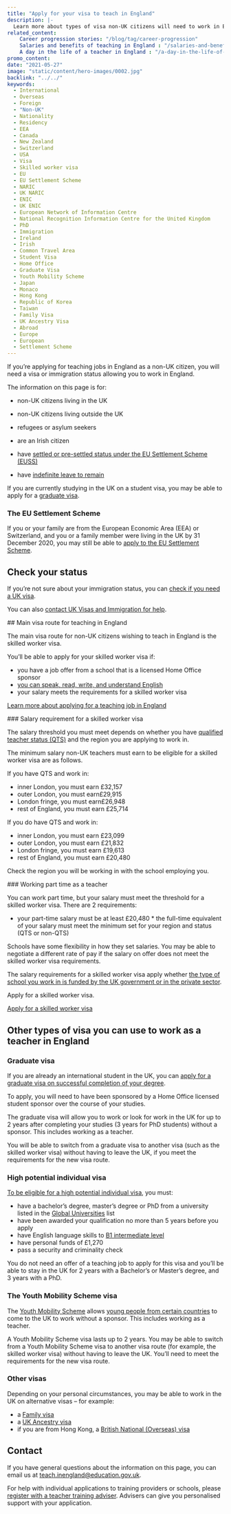```yaml
---
title: "Apply for your visa to teach in England"
description: |-
  Learn more about types of visa non-UK citizens will need to work in England, and how to apply.
related_content:
    Career progression stories: "/blog/tag/career-progression"
    Salaries and benefits of teaching in England : "/salaries-and-benefits"
    A day in the life of a teacher in England : "/a-day-in-the-life-of-a-teacher"
promo_content:
date: "2021-05-27"
image: "static/content/hero-images/0002.jpg"
backlink: "../../"
keywords:
  - International
  - Overseas
  - Foreign
  - "Non-UK"
  - Nationality
  - Residency
  - EEA
  - Canada
  - New Zealand
  - Switzerland
  - USA
  - Visa
  - Skilled worker visa
  - EU
  - EU Settlement Scheme
  - NARIC
  - UK NARIC
  - ENIC
  - UK ENIC
  - European Network of Information Centre
  - National Recognition Information Centre for the United Kingdom
  - PhD
  - Immigration
  - Ireland
  - Irish
  - Common Travel Area
  - Student Visa
  - Home Office
  - Graduate Visa
  - Youth Mobility Scheme
  - Japan
  - Monaco
  - Hong Kong
  - Republic of Korea
  - Taiwan
  - Family Visa
  - UK Ancestry Visa
  - Abroad
  - Europe
  - European
  - Settlement Scheme
---
```


If you’re applying for teaching jobs in England as a non-UK citizen, you will need a visa or immigration status allowing you to work in England. 

The information on this page is for:

* non-UK citizens living in the UK
* non-UK citizens living outside the UK
* refugees or asylum seekers

* are an Irish citizen
* have [settled or pre-settled status under the EU Settlement Scheme (EUSS)](https://www.gov.uk/settled-status-eu-citizens-families)
* have [indefinite leave to remain](https://www.gov.uk/guidance/indefinite-leave-to-remain-in-the-uk)

If you are currently studying in the UK on a student visa, you may be able to apply for a [graduate visa](#other-types-of-visa-you-can-use-to-work-as-a-teacher-in-england).

### The EU Settlement Scheme 

If you or your family are from the European Economic Area (EEA) or Switzerland, and you or a family member were living in the UK by 31 December 2020, you may still be able to [apply to the EU Settlement Scheme](https://www.gov.uk/settled-status-eu-citizens-families).

## Check your status

If you’re not sure about your immigration status, you can [check if you need a UK visa](https://www.gov.uk/check-uk-visa
).

You can also [contact UK Visas and Immigration for help](https://www.gov.uk/contact-ukvi-inside-outside-uk).

## Main visa route for teaching in England

The main visa route for non-UK citizens wishing to teach in England is the skilled worker visa.

You’ll be able to apply for your skilled worker visa if:

* you have a job offer from a school that is a licensed Home Office sponsor 
* [you can speak, read, write, and understand English](https://www.gov.uk/skilled-worker-visa/knowledge-of-english)
* your salary meets the requirements for a skilled worker visa

[Learn more about applying for a teaching job in England](/non-uk-teachers/teach-in-england-if-you-trained-overseas)

### Salary requirement for a skilled worker visa

The salary threshold you must meet depends on whether you have [qualified teacher status (QTS)](https://www.gov.uk/guidance/qualified-teacher-status-qts#teachers-who-trained-outside-the-uk) and the region you are applying to work in.

The minimum salary non-UK teachers must earn to be eligible for a skilled worker visa are as follows.

If you have QTS and work in:
* inner London, you must earn £32,157
* outer London, you must earn£29,915
* London fringe, you must earn£26,948
* rest of England, you must earn £25,714

If you do have QTS and work in:
* inner London, you must earn £23,099
* outer London, you must earn £21,832
* London fringe, you must earn £19,613
* rest of England, you must earn £20,480

Check the region you will be working in with the school employing you. 

### Working part time as a teacher

You can work part time, but your salary must meet the threshold for a skilled worker visa. There are 2 requirements:

* your part-time salary must be at least £20,480
* the full-time equivalent of your salary must meet the minimum set for your region and status (QTS or non-QTS)

Schools have some flexibility in how they set salaries. You may be able to negotiate a different rate of pay if the salary on offer does not meet the skilled worker visa requirements.

The salary requirements for a skilled worker visa apply whether [the type of school you work in is funded by the UK government or in the private sector](https://www.gov.uk/types-of-school).

Apply for a skilled worker visa.

<p class="call-to-action__action">
  <a href="https://www.gov.uk/skilled-worker-visa">Apply for a skilled worker visa<span></span></a>
</p>

## Other types of visa you can use to work as a teacher in England

### Graduate visa

If you are already an international student in the UK, you can [apply for a graduate visa on successful completion of your degree](https://www.gov.uk/graduate-visa).

To apply, you will need to have been sponsored by a Home Office licensed student sponsor over the course of your studies.

The graduate visa will allow you to work or look for work in the UK for up to 2 years after completing your studies (3 years for PhD students) without a sponsor. This includes working as a teacher. 

You will be able to switch from a graduate visa to another visa (such as the skilled worker visa) without having to leave the UK, if you meet the requirements for the new visa route.

### High potential individual visa

[To be eligible for a high potential individual visa](https://www.gov.uk/high-potential-individual-visa), you must:

* have a bachelor’s degree, master’s degree or PhD from a university listed in the [Global Universities](https://www.gov.uk/high-potential-individual-visa/eligibility) list
* have been awarded your qualification no more than 5 years before you apply
* have English language skills to [B1 intermediate level](https://www.efset.org/cefr/b1/)
* have personal funds of £1,270
* pass a security and criminality check

You do not need an offer of a teaching job to apply for this visa and you’ll be able to stay in the UK for 2 years with a Bachelor’s or Master’s degree, and 3 years with a PhD. 

### The Youth Mobility Scheme visa 

The [Youth Mobility Scheme](https://www.gov.uk/youth-mobility) allows [young people from certain countries](https://www.gov.uk/youth-mobility/eligibility) to come to the UK to work without a sponsor. This includes working as a teacher.

A Youth Mobility Scheme visa lasts up to 2 years. You may be able to switch from a Youth Mobility Scheme visa to another visa route (for example, the skilled worker visa) without having to leave the UK. You’ll need to meet the requirements for the new visa route.

### Other visas 
Depending on your personal circumstances, you may be able to work in the UK on alternative visas – for example:

* a [Family visa](https://www.gov.uk/uk-family-visa)
* a [UK Ancestry visa](https://www.gov.uk/ancestry-visa) 
* if you are from Hong Kong, a [British National (Overseas) visa](https://www.gov.uk/british-national-overseas-bno-visa)

## Contact

If you have general questions about the information on this page, you can email us at teach.inengland@education.gov.uk.

For help with individual applications to training providers or schools, please [register with a teacher training adviser](https://adviser-getintoteaching.education.gov.uk/). Advisers can give you personalised support with your application.



 
